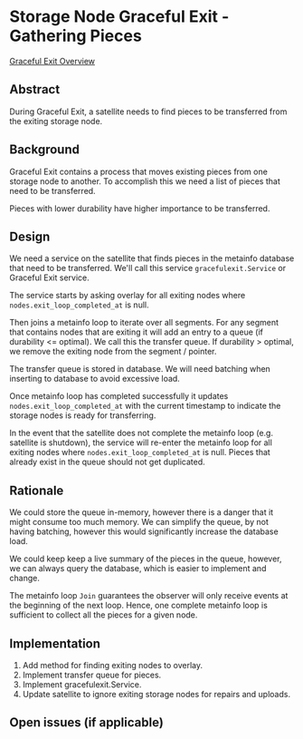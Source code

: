 # Storage Node Graceful Exit - Gathering Pieces

[Graceful Exit Overview](overview.md)

## Abstract

During Graceful Exit, a satellite needs to find pieces to be transferred from the exiting storage node.

## Background

Graceful Exit contains a process that moves existing pieces from one storage node to another. To accomplish this we need a list of pieces that need to be transferred.

Pieces with lower durability have higher importance to be transferred.

## Design

We need a service on the satellite that finds pieces in the metainfo database that need to be transferred. We'll call this service `gracefulexit.Service` or Graceful Exit service.

The service starts by asking overlay for all exiting nodes where `nodes.exit_loop_completed_at` is null.

Then joins a metainfo loop to iterate over all segments. For any segment that contains nodes that are exiting it will add an entry to a queue (if durability <= optimal). We call this the transfer queue. If durability > optimal, we remove the exiting node from the segment / pointer.


The transfer queue is stored in database. We will need batching when inserting to database to avoid excessive load.

Once metainfo loop has completed successfully it updates `nodes.exit_loop_completed_at` with the current timestamp to indicate the storage nodes is ready for transferring.

In the event that the satellite does not complete the metainfo loop (e.g. satellite is shutdown), the service will re-enter the metainfo loop for all exiting nodes where `nodes.exit_loop_completed_at` is null. Pieces that already exist in the queue should not get duplicated.

## Rationale

We could store the queue in-memory, however there is a danger that it might consume too much memory. We can simplify the queue, by not having batching, however this would significantly increase the database load.

We could keep keep a live summary of the pieces in the queue, however, we can always query the database, which is easier to implement and change.

The metainfo loop `Join` guarantees the observer will only receive events at the beginning of the next loop. Hence, one complete metainfo loop is sufficient to collect all the pieces for a given node. 

## Implementation

1. Add method for finding exiting nodes to overlay.
2. Implement transfer queue for pieces.
3. Implement gracefulexit.Service.
4. Update satellite to ignore exiting storage nodes for repairs and uploads.

## Open issues (if applicable)
